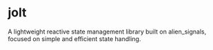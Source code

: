 # jolt

A lightweight reactive state management library built on alien_signals, focused on simple and efficient state handling.
